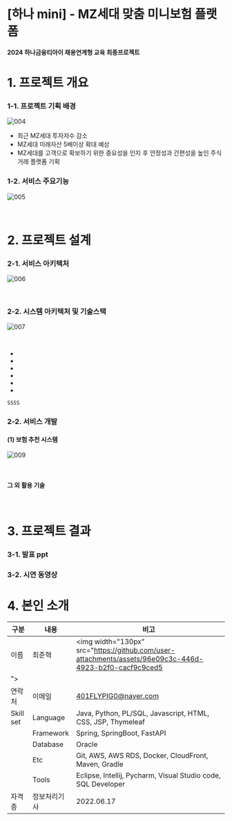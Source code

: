 # [하나 mini] - MZ세대 맞춤 미니보험 플랫폼

#### 2024 하나금융티아이 채용연계형 교육 최종프로젝트

# 1. 프로젝트 개요

### 1-1. 프로젝트 기획 배경
![004](https://github.com/user-attachments/assets/1d6e9606-0459-42f8-ae59-c1e5362f7e4d)

- 최근 MZ세대 투자자수 감소
- MZ세대 미래자산 5배이상 확대 예상
- MZ세대를 고객으로 확보하기 위한 중요성을 인지 후 안정성과 간편성을 높인 주식거래 플랫폼 기획

### 1-2. 서비스 주요기능
![005](https://github.com/user-attachments/assets/7b247c12-4ded-4745-b49d-364c391dbdae)

 <br/>




# 2. 프로젝트 설계

### 2-1. 서비스 아키텍처
![006](https://github.com/user-attachments/assets/9b0c804c-8b74-43a8-b766-2773d67fbceb)

 <br/>

### 2-2. 시스템 아키텍처 및 기술스택

![007](https://github.com/user-attachments/assets/2eb0a13d-5d4e-433c-a9b9-1642e34959c0)

 <br/>

- 
- 
- 
- 
- 
- 

```
SSSS
```

### 2-2. 서비스 개발

#### (1) 보험 추천 시스템
![009](https://github.com/user-attachments/assets/e8bcf55d-be5f-4eee-95bf-7f06d486553b)

<br/>



#### 그 외 활용 기술

 <br/>

# 3. 프로젝트 결과

### 3-1. 발표 ppt



### 3-2. 시연 동영상




# 4. 본인 소개

| 구분       | 내용                                                                                         | 비고                                                          |
| ---------- | -------------------------------------------------------------------------------------------- | ------------------------------------------------------------- |
| 이름       | 최준혁                                                                                       |     <img width="130px" src="https://github.com/user-attachments/assets/96e09c3c-446d-4923-b2f0-cacf9c9ced5
">                                                          |
| 연락처     | 이메일                                                                                       | 401FLYPIG0@naver.com                                            |
| Skill set  | Language                                                                                     | Java, Python, PL/SQL, Javascript, HTML, CSS, JSP, Thymeleaf   |
|            | Framework                                                                                    | Spring, SpringBoot, FastAPI                                     |
|            | Database                                                                                     | Oracle                                                 |
|            | Etc                                                                                          | Git, AWS, AWS RDS, Docker, CloudFront, Maven, Gradle          |
|            | Tools                                                                                        | Eclipse, Intellij, Pycharm, Visual Studio code, SQL Developer |
| 자격증     | 정보처리기사                                                                                 | 2022.06.17                                                    |
